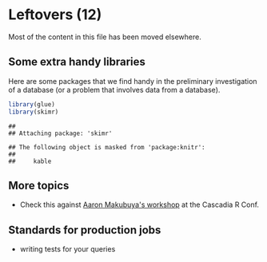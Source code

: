 # Leftovers (12)

Most of the content in this file has been moved elsewhere.


## Some extra handy libraries

Here are some packages that we find handy in the preliminary investigation of a database (or a problem that involves data from a database).

```r
library(glue)
library(skimr)
```

```
## 
## Attaching package: 'skimr'
```

```
## The following object is masked from 'package:knitr':
## 
##     kable
```



## More topics
* Check this against [Aaron Makubuya's workshop](https://github.com/Cascadia-R/Using_R_With_Databases/blob/master/Intro_To_R_With_Databases.Rmd) at the Cascadia R Conf.



## Standards for production jobs

* writing tests for your queries
